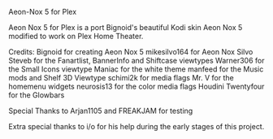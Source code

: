 Aeon-Nox 5 for Plex

Aeon Nox 5 for Plex is a port Bignoid's beautiful Kodi skin Aeon Nox 5 modified to work on Plex Home Theater.

Credits:
Bignoid for creating Aeon Nox 5
mikesilvo164 for Aeon Nox Silvo
Steveb for the Fanartlist, BannerInfo and Shiftcase viewtypes
Warner306 for the Small Icons viewtype
Maniac for the white theme
manfeed for the Music mods and Shelf 3D Viewtype
schimi2k for media flags
Mr. V for the homemenu widgets
neurosis13 for the color media flags
Houdini Twentyfour for the Glowbars

Special Thanks to Arjan1105 and FREAKJAM for testing

Extra special thanks to i/o for his help during the early stages of this project.


